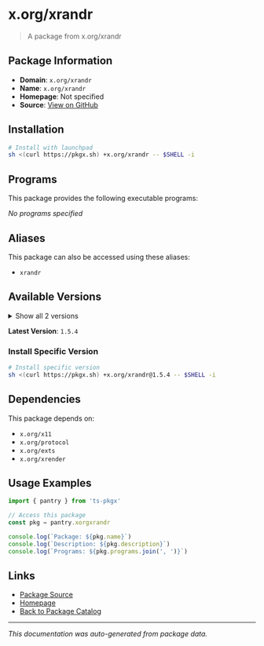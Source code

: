 # x.org/xrandr

> A package from x.org/xrandr

## Package Information

- **Domain**: `x.org/xrandr`
- **Name**: `x.org/xrandr`
- **Homepage**: Not specified
- **Source**: [View on GitHub](https://github.com/pkgxdev/pantry/tree/main/projects/x.org/xrandr/package.yml)

## Installation

```bash
# Install with launchpad
sh <(curl https://pkgx.sh) +x.org/xrandr -- $SHELL -i
```

## Programs

This package provides the following executable programs:

*No programs specified*

## Aliases

This package can also be accessed using these aliases:

- `xrandr`

## Available Versions

<details>
<summary>Show all 2 versions</summary>

- `1.5.4`, `1.5.3`

</details>

**Latest Version**: `1.5.4`

### Install Specific Version

```bash
# Install specific version
sh <(curl https://pkgx.sh) +x.org/xrandr@1.5.4 -- $SHELL -i
```

## Dependencies

This package depends on:

- `x.org/x11`
- `x.org/protocol`
- `x.org/exts`
- `x.org/xrender`

## Usage Examples

```typescript
import { pantry } from 'ts-pkgx'

// Access this package
const pkg = pantry.xorgxrandr

console.log(`Package: ${pkg.name}`)
console.log(`Description: ${pkg.description}`)
console.log(`Programs: ${pkg.programs.join(', ')}`)
```

## Links

- [Package Source](https://github.com/pkgxdev/pantry/tree/main/projects/x.org/xrandr/package.yml)
- [Homepage](#)
- [Back to Package Catalog](../package-catalog.md)

---

*This documentation was auto-generated from package data.*
